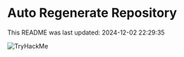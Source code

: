 # Auto Regenerate Repository

This README was last updated: 2024-12-02 22:29:35

 ![TryHackMe](https://tryhackme.com/badge/533634)
